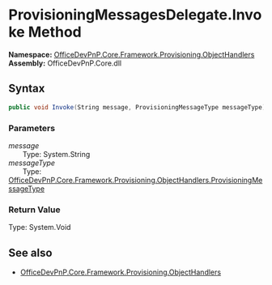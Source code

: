 # ProvisioningMessagesDelegate.Invoke Method  
  

**Namespace:** [OfficeDevPnP.Core.Framework.Provisioning.ObjectHandlers](OfficeDevPnP.Core.Framework.Provisioning.ObjectHandlers.md)  
**Assembly:** OfficeDevPnP.Core.dll  
## Syntax
```C#
public void Invoke(String message, ProvisioningMessageType messageType)
```
### Parameters
*message*  
&emsp;&emsp;Type: System.String  
*messageType*  
&emsp;&emsp;Type: [OfficeDevPnP.Core.Framework.Provisioning.ObjectHandlers.ProvisioningMessageType](OfficeDevPnP.Core.Framework.Provisioning.ObjectHandlers.ProvisioningMessageType.md)  
### Return Value
Type: System.Void  

## See also
- [OfficeDevPnP.Core.Framework.Provisioning.ObjectHandlers](OfficeDevPnP.Core.Framework.Provisioning.ObjectHandlers.md)
